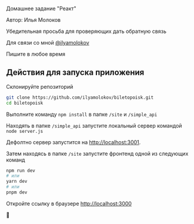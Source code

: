 Домашнее задание "Реакт"

Автор: Илья Молоков

Убедительная просьба для проверяющих дать обратную связь

Для связи со мной [@ilyamolokov](https://t.me/ilyamolokov)

Пишите в любое время

## Действия для запуска приложения

Склонируйте репозиторий 

```bash
git clone https://github.com/ilyamolokov/biletopoisk.git
cd biletopoisk
```

Выполните команду `npm install` в папке `/site` и `/simple_api`

Находять в папке `/simple_api` запустите локальный сервер командой `node server.js`

Дефолтно сервер запустится на [http://localhost:3001](http://localhost:3001).

Затем находясь в папке `/site` запустите фронтенд одной из следующих команд 

```bash
npm run dev
# или
yarn dev
# или
pnpm dev
```

Откройте ссылку в браузере [http://localhost:3000](http://localhost:3000)

🐘
